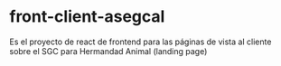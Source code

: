 # front-client-asegcal
Es el proyecto de react de frontend para las páginas de vista al cliente sobre el SGC para Hermandad Animal (landing page)
